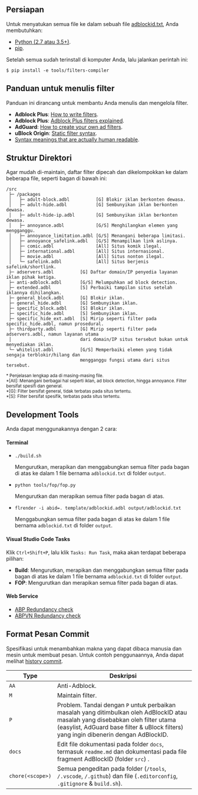 ## Persiapan
Untuk menyatukan semua file ke dalam sebuah file [adblockid.txt](/output/adblockid.txt), Anda membutuhkan:

- [Python (2.7 atau 3.5+)](https://www.python.org/downloads/).
- [pip](https://pypi.org/project/pip/).

Setelah semua sudah terinstall di komputer Anda, lalu jalankan perintah ini:

`$ pip install -e tools/filters-compiler`



## Panduan untuk menulis filter

Panduan ini dirancang untuk membantu Anda menulis dan mengelola filter.

- **Adblock Plus**: [How to write filters](https://help.eyeo.com/en/adblockplus/how-to-write-filters).
- **Adblock Plus**: [Adblock Plus filters explained](https://adblockplus.org/filter-cheatsheet).
- **AdGuard**: [How to create your own ad filters](https://kb.adguard.com/en/general/how-to-create-your-own-ad-filters).
- **uBlock Origin**: [Static filter syntax](https://github.com/gorhill/uBlock/wiki/Static-filter-syntax).
- [Syntax meanings that are actually human readable](https://github.com/DandelionSprout/adfilt/blob/master/Wiki/SyntaxMeaningsThatAreActuallyHumanReadable.md).



## Struktur Direktori

Agar mudah di-maintain, daftar filter dipecah dan dikelompokkan ke dalam beberapa file, seperti bagan di bawah ini:

```
/src
 ├─ /packages
 │   ├─ adult-block.adbl          [G] Blokir iklan berkonten dewasa.
 │   ├─ adult-hide.adbl           [G] Sembunyikan iklan berkonten dewasa.
 │   ├─ adult-hide-ip.adbl        [G] Sembunyikan iklan berkonten dewasa.
 │   ├─ annoyance.adbl            [G/S] Menghilangkan elemen yang mengganggu.
 │   ├─ annoyance_limitation.adbl [G/S] Menangani beberapa limitasi.
 │   ├─ annoyance_safelink.adbl   [G/S] Menampilkan link aslinya.
 │   ├─ comic.adbl                [All] Situs komik ilegal.
 │   ├─ international.adbl        [All] Situs internasional.
 │   ├─ movie.adbl                [All] Situs nonton ilegal.
 │   └─ safelink.adbl             [All] Situs berjenis safelink/shortlink.
 ├─ adservers.adbl          [G] Daftar domain/IP penyedia layanan iklan pihak ketiga.
 ├─ anti-adblock.adbl       [G/S] Melumpuhkan ad block detection.
 ├─ extended.adbl           [S] Perbaiki tampilan situs setelah iklannya dihilangkan.
 ├─ general_block.adbl      [G] Blokir iklan.
 ├─ general_hide.adbl       [G] Sembunyikan iklan.
 ├─ specific_block.adbl     [S] Blokir iklan.
 ├─ specific_hide.adbl      [S] Sembunyikan iklan.
 ├─ specific_hide_ext.adbl  [S] Mirip seperti filter pada specific_hide.adbl, namun prosedural.
 ├─ thirdparty.adbl         [G] Mirip seperti filter pada adservers.adbl, namun layanan utama
 │                          dari domain/IP situs tersebut bukan untuk menyediakan iklan.
 └─ whitelist.adbl          [G/S] Memperbaiki elemen yang tidak sengaja terblokir/hilang dan
                            mengganggu fungsi utama dari situs tersebut.
```

<sup>
* Penjelasan lengkap ada di masing-masing file. <br>
*[All]: Menangani berbagai hal seperti iklan, ad block detection, hingga annoyance. Filter bersifat spesifi dan general. <br>
*[G]: Filter bersifat general, tidak terbatas pada situs tertentu. <br>
*[S]: Filter bersifat spesifik, terbatas pada situs tertentu.
</sup>


## Development Tools

Anda dapat menggunakannya dengan 2 cara:
#### Terminal

- `./build.sh`

  Mengurutkan, merapikan dan menggabungkan semua filter pada bagan di atas ke dalam 1 file bernama `adblockid.txt` di folder `output`.

- `python tools/fop/fop.py`

  Mengurutkan dan merapikan semua filter pada bagan di atas.

- `flrender -i abid=. template/adblockid.adbl output/adblockid.txt`

  Menggabungkan semua filter pada bagan di atas ke dalam 1 file bernama `adblockid.txt` di folder `output`.

#### Visual Studio Code Tasks

Klik `Ctrl+Shift+P`, lalu klik `Tasks: Run Task`, maka akan terdapat beberapa pilihan:

- **Build**: Mengurutkan, merapikan dan menggabungkan semua filter pada bagan di atas ke dalam 1 file bernama `adblockid.txt` di folder `output`.
- **FOP**: Mengurutkan dan merapikan semua filter pada bagan di atas.

#### Web Service
- [ABP Redundancy check](https://adblockplus.org/redundancy_check)
- [ABPVN Redundancy check](https://abpvn.com/ruleChecker/redundantRuleChecker.html)

## Format Pesan Commit

Spesifikasi untuk menambahkan makna yang dapat dibaca manusia dan mesin untuk membuat pesan. Untuk contoh penggunaannya, Anda dapat melihat [history commit](https://github.com/realodix/AdBlockID/commits).

| Type   | Deskripsi |
| ------ | --------- |
| `AA`   | Anti-Adblock. |
| `M`    | Maintain filter. |
| `P`    | Problem. Tandai dengan `P` untuk perbaikan masalah yang ditimbulkan oleh AdBlockID atau masalah yang disebabkan oleh filter utama (easylist, AdGuard base filter & uBlock filters) yang ingin dibenerin dengan AdBlockID.|
| `docs` | Edit file dokumentasi pada folder `docs`, termasuk `readme.md` dan dokumentasi pada file fragment AdBlockID (folder `src`) . |
| `chore(<scope>)` | Semua pengeditan pada folder (`/tools`, `/.vscode`, `/.github`) dan file (`.editorconfig`, `.gitignore` & `build.sh`). |
